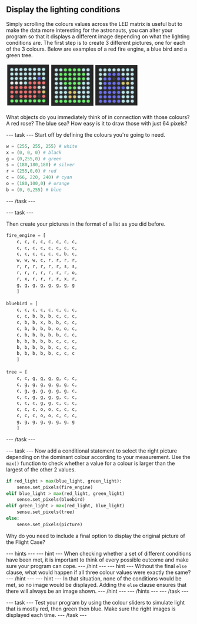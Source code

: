 ## Display the lighting conditions


Simply scrolling the colours values across the LED matrix is useful but to make the data more interesting for the astronauts, you can alter your program so that it displays a different image depending on what the lighting conditions are. The first step is to create 3 different pictures, one for each of the 3 colours. Below are examples of a red fire engine, a blue bird and a green tree.

![Three LED pictures - a red fire engine, a ble bird and a green tree](images/rgb_pictures.png)

What objects do you immediately think of in connection with those colours? A red rose? The blue sea? How easy is it to draw those with just 64 pixels?

--- task ---
Start off by defining the colours you're going to need. 

```python
w = (255, 255, 255) # white
x = (0, 0, 0) # black
g = (0,255,0) # green
s = (180,180,180) # silver
r = (255,0,0) # red
c = (66, 220, 240) # cyan
o = (180,100,0) # orange
b = (0, 0,255) # blue
```

--- /task ---

--- task ---

Then create your pictures in the format of a list as you did before. 

```python
fire_engine = [
    c, c, c, c, c, c, c, c,
    c, c, c, c, c, c, c, c,
    c, c, c, c, c, c, b, c,
    w, w, w, c, r, r, r, r,
    r, r, r, r, r, r, s, s,
    r, r, r, r, r, r, r, o,
    r, x, r, r, r, r, x, r,
    g, g, g, g, g, g, g, g
    ]

bluebird = [
    c, c, c, c, c, c, c, c,
    c, c, b, b, b, c, c, c,
    c, b, b, x, b, b, c, c,
    c, b, b, b, b, o, o, c,
    c, b, b, b, b, b, c, c,
    b, b, b, b, b, c, c, c,
    b, b, b, b, b, c, c, c,
    b, b, b, b, b, c, c, c
    ]

tree = [
    c, c, g, g, g, g, c, c,
    c, g, g, g, g, g, g, c,
    c, g, g, g, g, g, g, c,
    c, c, g, g, g, g, c, c,
    c, c, c, g, g, c, c, c,
    c, c, c, o, o, c, c, c,
    c, c, c, o, o, c, c, c,
    g, g, g, g, g, g, g, g
    ]
```
--- /task ---

--- task ---
Now add a conditional statement to select the right picture depending on the dominant colour according to your measurement. Use the `max()` function to check whether a value for a colour is larger than the largest of the other 2 values. 

```python
if red_light > max(blue_light, green_light):
    sense.set_pixels(fire_engine)
elif blue_light > max(red_light, green_light)
    sense.set_pixels(bluebird)
elif green_light > max(red_light, blue_light)
    sense.set_pixels(tree)
else:
    sense.set_pixels(picture)
```

Why do you need to include a final option to display the original picture of the Flight Case?

--- hints ---
--- hint ---
When checking whether a set of different conditions have been met, it is important to think of every possible outcome and make sure your program can cope.
--- /hint ---
--- hint ---
Without the final `else` clause, what would happen if all three colour values were exactly the same?
--- /hint ---
--- hint ---
In that situation, none of the conditions would be met, so no image would be displayed. Adding the `else` clause ensures that there will always be an image shown. 
--- /hint ---
--- /hints ---
--- /task ---

--- task ---
Test your program by using the colour sliders to simulate light that is mostly red, then green then blue. Make sure the right images is displayed each time. 
--- /task ---
